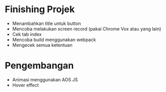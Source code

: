 # Finishing Projek

- Menambahkan title untuk button
- Mencoba melakukan screen record (pakai Chrome Vox atau yang lain)
- Cek tab index
- Mencoba build menggunakan webpack
- Mengecek semua ketentuan

# Pengembangan

- Animasi menggunakan AOS JS
- Hover effect

